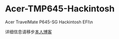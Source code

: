 # Acer-TMP645-Hackintosh
Acer TravelMate P645-SG Hackintosh EFI\n

详细信息请移步[本人博客](https://siriusq.top)
